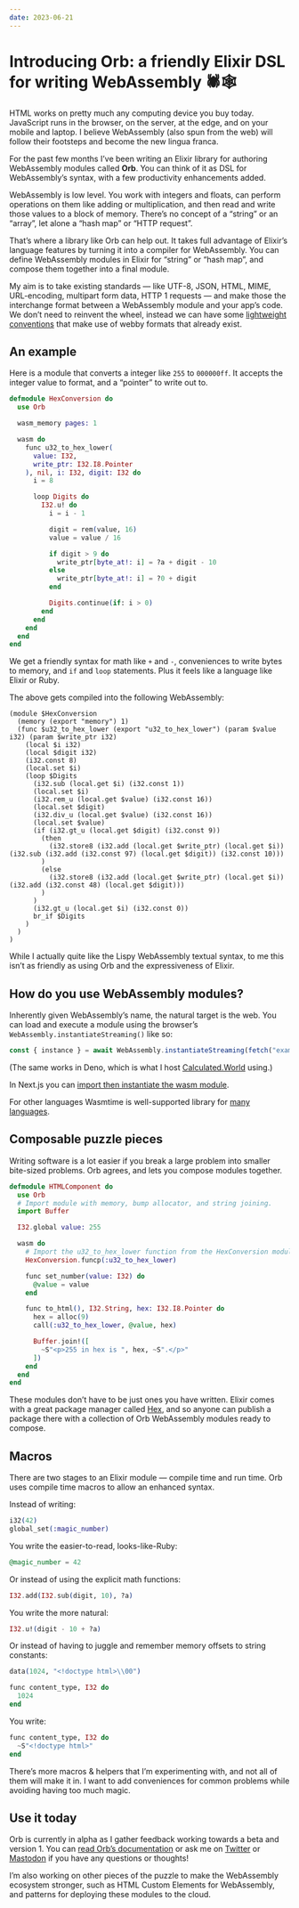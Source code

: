 ```yaml
---
date: 2023-06-21
---
```


# Introducing Orb: a friendly Elixir DSL for writing WebAssembly 🕷️🕸️

HTML works on pretty much any computing device you buy today. JavaScript runs in the browser, on the server, at the edge, and on your mobile and laptop. I believe WebAssembly (also spun from the web) will follow their footsteps and become the new lingua franca.

For the past few months I’ve been writing an Elixir library for authoring WebAssembly modules called **Orb**. You can think of it as DSL for WebAssembly’s syntax, with a few productivity enhancements added.

WebAssembly is low level. You work with integers and floats, can perform operations on them like adding or multiplication, and then read and write those values to a block of memory. There’s no concept of a “string” or an “array”, let alone a “hash map” or “HTTP request”.

That’s where a library like Orb can help out. It takes full advantage of Elixir’s language features by turning it into a compiler for WebAssembly. You can define WebAssembly modules in Elixir for “string” or “hash map”, and compose them together into a final module.

My aim is to take existing standards — like UTF-8, JSON, HTML, MIME, URL-encoding, multipart form data, HTTP 1 requests — and make those the interchange format between a WebAssembly module and your app’s code. We don’t need to reinvent the wheel, instead we can have some [lightweight conventions](https://calculated.world/conventions) that make use of webby formats that already exist.

## An example

Here is a module that converts a integer like `255` to `000000ff`. It accepts the integer value to format, and a “pointer” to write out to.

```elixir
defmodule HexConversion do
  use Orb

  wasm_memory pages: 1

  wasm do
    func u32_to_hex_lower(
      value: I32,
      write_ptr: I32.I8.Pointer
    ), nil, i: I32, digit: I32 do
      i = 8

      loop Digits do
        I32.u! do
          i = i - 1

          digit = rem(value, 16)
          value = value / 16

          if digit > 9 do
            write_ptr[byte_at!: i] = ?a + digit - 10
          else
            write_ptr[byte_at!: i] = ?0 + digit
          end

          Digits.continue(if: i > 0)
        end
      end
    end
  end
end
```

We get a friendly syntax for math like `+` and `-`, conveniences to write bytes to memory, and `if` and `loop` statements. Plus it feels like a language like Elixir or Ruby.

The above gets compiled into the following WebAssembly:

```wasm
(module $HexConversion
  (memory (export "memory") 1)
  (func $u32_to_hex_lower (export "u32_to_hex_lower") (param $value i32) (param $write_ptr i32)
    (local $i i32)
    (local $digit i32)
    (i32.const 8)
    (local.set $i)
    (loop $Digits
      (i32.sub (local.get $i) (i32.const 1))
      (local.set $i)
      (i32.rem_u (local.get $value) (i32.const 16))
      (local.set $digit)
      (i32.div_u (local.get $value) (i32.const 16))
      (local.set $value)
      (if (i32.gt_u (local.get $digit) (i32.const 9))
        (then
          (i32.store8 (i32.add (local.get $write_ptr) (local.get $i)) (i32.sub (i32.add (i32.const 97) (local.get $digit)) (i32.const 10)))
        )
        (else
          (i32.store8 (i32.add (local.get $write_ptr) (local.get $i)) (i32.add (i32.const 48) (local.get $digit)))
        )
      )
      (i32.gt_u (local.get $i) (i32.const 0))
      br_if $Digits
    )
  )
)
```

While I actually quite like the Lispy WebAssembly textual syntax, to me this isn’t as friendly as using Orb and the expressiveness of Elixir.

## How do you use WebAssembly modules?

Inherently given WebAssembly’s name, the natural target is the web. You can load and execute a module using the browser’s `WebAssembly.instantiateStreaming()` like so:

```js
const { instance } = await WebAssembly.instantiateStreaming(fetch("example.wasm"));
```

(The same works in Deno, which is what I host [Calculated.World](https://calculated.world/) using.)

In Next.js you can [import then instantiate the wasm module](https://nextjs.org/docs/messages/middleware-dynamic-wasm-compilation).

For other languages Wasmtime is well-supported library for [many languages](https://docs.wasmtime.dev/lang.html).

## Composable puzzle pieces

Writing software is a lot easier if you break a large problem into smaller bite-sized problems. Orb agrees, and lets you compose modules together.

```elixir
defmodule HTMLComponent do
  use Orb
  # Import module with memory, bump allocator, and string joining.
  import Buffer

  I32.global value: 255

  wasm do
    # Import the u32_to_hex_lower function from the HexConversion module.
    HexConversion.funcp(:u32_to_hex_lower)

    func set_number(value: I32) do
      @value = value
    end

    func to_html(), I32.String, hex: I32.I8.Pointer do
      hex = alloc(9)
      call(:u32_to_hex_lower, @value, hex)

      Buffer.join!([
        ~S"<p>255 in hex is ", hex, ~S".</p>"
      ])
    end
  end
end
```

These modules don’t have to be just ones you have written. Elixir comes with a great package manager called [Hex](https://hex.pm), and so anyone can publish a package there with a collection of Orb WebAssembly modules ready to compose.

## Macros

There are two stages to an Elixir module — compile time and run time. Orb uses compile time macros to allow an enhanced syntax.

Instead of writing:

```elixir
i32(42)
global_set(:magic_number)
```

You write the easier-to-read, looks-like-Ruby:

```elixir
@magic_number = 42
```

Or instead of using the explicit math functions:

```elixir
I32.add(I32.sub(digit, 10), ?a)
```

You write the more natural:

```elixir
I32.u!(digit - 10 + ?a)
```

Or instead of having to juggle and remember memory offsets to string constants:

```elixir
data(1024, "<!doctype html>\\00")

func content_type, I32 do
  1024
end
```

You write:

```elixir
func content_type, I32 do
  ~S"<!doctype html>"
end
```

There’s more macros & helpers that I’m experimenting with, and not all of them will make it in. I want to add conveniences for common problems while avoiding having too much magic.

## Use it today

Orb is currently in alpha as I gather feedback working towards a beta and version 1. You can [read Orb’s documentation](https://hexdocs.pm/orb/) or ask me on [Twitter](http://twitter.com/royalicing/status/1651430346821623809) or [Mastodon]() if you have any questions or thoughts!

I’m also working on other pieces of the puzzle to make the WebAssembly ecosystem stronger, such as HTML Custom Elements for WebAssembly, and patterns for deploying these modules to the cloud.
